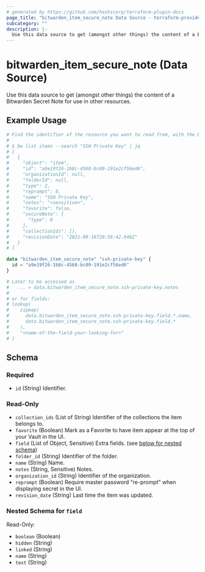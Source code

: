 ```yaml
---
# generated by https://github.com/hashicorp/terraform-plugin-docs
page_title: "bitwarden_item_secure_note Data Source - terraform-provider-bitwarden"
subcategory: ""
description: |-
  Use this data source to get (amongst other things) the content of a Bitwarden Secret Note for use in other resources.
---
```


# bitwarden_item_secure_note (Data Source)

Use this data source to get (amongst other things) the content of a Bitwarden Secret Note for use in other resources.

## Example Usage

```terraform
# Find the identifier of the resource you want to read from, with the Bitwarden CLI:
#
# $ bw list items --search "SSH Private Key" | jq
# [
#   {
#     "object": "item",
#     "id": "a9e19f26-1b8c-4568-bc09-191e2cf56ed6",
#     "organizationId": null,
#     "folderId": null,
#     "type": 2,
#     "reprompt": 0,
#     "name": "SSH Private Key",
#     "notes": "<sensitive>",
#     "favorite": false,
#     "secureNote": {
#       "type": 0
#     },
#     "collectionIds": [],
#     "revisionDate": "2021-09-16T20:56:42.946Z"
#   }
# ]

data "bitwarden_item_secure_note" "ssh-private-key" {
  id = "a9e19f26-1b8c-4568-bc09-191e2cf56ed6"
}

# Later to be accessed as
#   ... = data.bitwarden_item_secure_note.ssh-private-key.notes
#
# or for fields:
# lookup(
#    zipmap(
#      data.bitwarden_item_secure_note.ssh-private-key.field.*.name,
#      data.bitwarden_item_secure_note.ssh-private-key.field.*
#    ),
#    "<name-of-the-field-your-looking-for>"
# )
```

<!-- schema generated by tfplugindocs -->
## Schema

### Required

- `id` (String) Identifier.

### Read-Only

- `collection_ids` (List of String) Identifier of the collections the item belongs to.
- `favorite` (Boolean) Mark as a Favorite to have item appear at the top of your Vault in the UI.
- `field` (List of Object, Sensitive) Extra fields. (see [below for nested schema](#nestedatt--field))
- `folder_id` (String) Identifier of the folder.
- `name` (String) Name.
- `notes` (String, Sensitive) Notes.
- `organization_id` (String) Identifier of the organization.
- `reprompt` (Boolean) Require master password “re-prompt” when displaying secret in the UI.
- `revision_date` (String) Last time the item was updated.

<a id="nestedatt--field"></a>
### Nested Schema for `field`

Read-Only:

- `boolean` (Boolean)
- `hidden` (String)
- `linked` (String)
- `name` (String)
- `text` (String)


